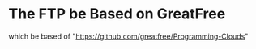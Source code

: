 # The FTP be Based on GreatFree
 which be based of "https://github.com/greatfree/Programming-Clouds"
